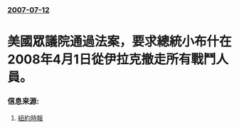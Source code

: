 ### [2007-07-12](/news/2007/07/12/index.md)

##### 
# 美國眾議院通過法案，要求總統小布什在2008年4月1日從伊拉克撤走所有戰鬥人員。




### 信息来源:

1. [紐約時報](http://www.nytimes.com/cq/2007/07/12/cq_3069.html)
